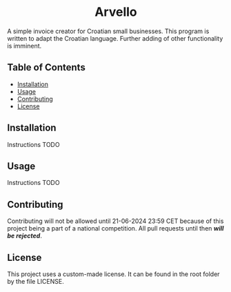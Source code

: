 # <center>**Arvello**</center>

A simple invoice creator for Croatian small businesses.
This program is written to adapt the Croatian language. Further adding of other functionality is imminent. 

## Table of Contents

- [Installation](#installation)
- [Usage](#usage)
- [Contributing](#contributing)
- [License](#license)

## Installation

Instructions TODO

## Usage

Instructions TODO

## Contributing

Contributing will not be allowed until 21-06-2024 23:59 CET because of this project being a part of a national competition.
All pull requests until then ***will be rejected***.

## License

This project uses a custom-made license. It can be found in the root folder by the file LICENSE.
